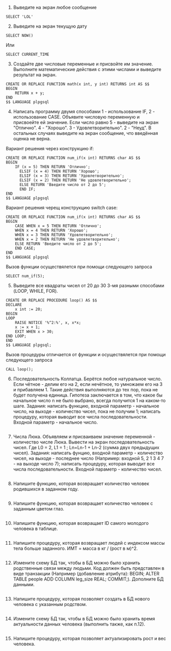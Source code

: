 1. Выведите на экран любое сообщение
```plpgsql
SELECT 'LOL'
```

2. Выведите на экран текущую дату
```plpgsql
SELECT NOW()
```
Или
```plpgsql
SELECT CURRENT_TIME
```

3. Создайте две числовые переменные и присвойте им значение. Выполните математические действия с этими числами и выведите результат на экран.
```plpgsql
CREATE OR REPLACE FUNCTION math(x int, y int) RETURNS int AS $$
BEGIN
    RETURN x + y;
END
$$ LANGUAGE plpgsql
```
4. Написать программу двумя способами 1 - использование IF, 2 - использование CASE. Объявите числовую переменную и присвоейте ей значение. Если число равно 5 - выведите на экран "Отлично". 4 - "Хорошо". 3 - Удовлетворительно". 2 - "Неуд". В остальных случаях выведите на экран сообщение, что введённая оценка не верна.

Вариант решения через конструкцию if:
```plpgsql
CREATE OR REPLACE FUNCTION num_if(x int) RETURNS char AS $$
BEGIN
    IF (x = 5) THEN RETURN 'Отлично';
	  ELSIF (x = 4) THEN RETURN 'Хорошо';
	  ELSIF (x = 3) THEN RETURN 'Удовлетворительно';
	  ELSIF (x = 2) THEN RETURN 'Не удовлетворительно';
	  ELSE RETURN 'Введите число от 2 до 5';
	  END IF;
END
$$ LANGUAGE plpgsql
```

Вариант решения черещ конструкцию switch case:
```plpgsql
CREATE OR REPLACE FUNCTION num_if(x int) RETURNS char AS $$
BEGIN
    CASE WHEN x = 5 THEN RETURN 'Отлично';
	WHEN x = 4 THEN RETURN 'Хорошо';
	WHEN x = 3 THEN RETURN 'Удовлетворительно';
	WHEN x = 2 THEN RETURN 'Не удовлетворительно';
	ELSE RETURN 'Введите число от 2 до 5';
	END CASE;
END
$$ LANGUAGE plpgsql
```
Вызов функции осуществялется при помощи следующего запроса
```plpgsql
SELECT num_if(5);
```
5. Выведите все квадраты чисел от 20 до 30 3-мя разными способами (LOOP, WHILE, FOR).
```plpgsql
CREATE OR REPLACE PROCEDURE loop() AS $$
DECLARE
	x int := 20;
BEGIN
LOOP
	RAISE NOTICE '%^2:%', x, x*x;
	x := x + 1;
	EXIT WHEN x > 30;		
END LOOP;
END
$$ LANGUAGE plpgsql;
```
Вызов процедуры отличается от функции и осуществялется при помощи следующего запроса
```plpgsql
CALL loop();
```
6. Последовательность Коллатца. Берётся любое натуральное число. Если чётное - делим его на 2, если нечётное, то умножаем его на 3 и прибавляем 1. Такие действия выполняются до тех пор, пока не будет получена единица. Гипотеза заключается в том, что какое бы начальное число n не было выбрано, всегда получится 1 на каком-то шаге. Задания: написать функцию, входной параметр - начальное число, на выходе - количество чисел, пока не получим 1; написать процедуру, которая выводит все числа последовательности. Входной параметр - начальное число.
```plpgsql

```
7. Числа Люка. Объявляем и присваиваем значение переменной - количество числе Люка. Вывести на экран последовательность чисел. Где L0 = 2, L1 = 1 ; Ln=Ln-1 + Ln-2 (сумма двух предыдущих чисел). Задания: написать фунцию, входной параметр - количество чисел, на выходе - последнее число (Например: входной 5, 2 1 3 4 7 - на выходе число 7); написать процедуру, которая выводит все числа последовательности. Входной параметр - количество чисел.
```plpgsql

```
8. Напишите функцию, которая возвращает количество человек родившихся в заданном году.
```plpgsql

```
9. Напишите функцию, которая возвращает количество человек с заданным цветом глаз.
```plpgsql

```
10. Напишите функцию, которая возвращает ID самого молодого человека в таблице.
```plpgsql

```
11. Напишите процедуру, которая возвращает людей с индексом массы тела больше заданного. ИМТ = масса в кг / (рост в м)^2.
```plpgsql

```
12. Измените схему БД так, чтобы в БД можно было хранить родственные связи между людьми. Код должен быть представлен в виде транзакции (Например (добавление атрибута): BEGIN; ALTER TABLE people ADD COLUMN leg_size REAL; COMMIT;). Дополните БД данными.
```plpgsql

```
13. Напишите процедуру, которая позволяет создать в БД нового человека с указанным родством.
```plpgsql

```
14. Измените схему БД так, чтобы в БД можно было хранить время актуальности данных человека (выполнить также, как п.12).
```plpgsql

```
15. Напишите процедуру, которая позволяет актуализировать рост и вес человека.
```plpgsql

```
